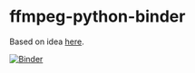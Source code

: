 # ffmpeg-python-binder
Based on idea [here](https://github.com/kkroening/ffmpeg-python/issues/147#issue-388764410).


[![Binder](https://mybinder.org/badge_logo.svg)](https://mybinder.org/v2/gh/fomightez/ffmpeg-python-binder/HEAD)
